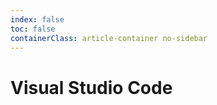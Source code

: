 ```yaml
---
index: false
toc: false
containerClass: article-container no-sidebar
---
```


# Visual Studio Code

<Catalog />

